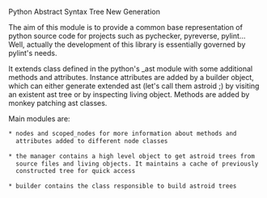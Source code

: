 Python Abstract Syntax Tree New Generation

The aim of this module is to provide a common base representation of
python source code for projects such as pychecker, pyreverse,
pylint... Well, actually the development of this library is essentially
governed by pylint's needs.

It extends class defined in the python's \_ast module with some
additional methods and attributes. Instance attributes are added by a
builder object, which can either generate extended ast (let's call
them astroid ;) by visiting an existent ast tree or by inspecting living
object. Methods are added by monkey patching ast classes.

Main modules are:
```html
* nodes and scoped_nodes for more information about methods and  
  attributes added to different node classes  
  
* the manager contains a high level object to get astroid trees from  
  source files and living objects. It maintains a cache of previously  
  constructed tree for quick access  
  
* builder contains the class responsible to build astroid trees  
```